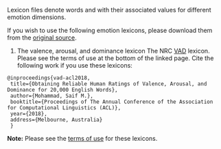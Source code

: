 Lexicon files denote words and with their associated values for different emotion dimensions.

If you wish to use the following emotion lexicons, please download them from the [original source](http://saifmohammad.com/WebPages/lexicons.html).

1. The valence, arousal, and dominance lexicon 
The NRC [VAD](http://saifmohammad.com/WebPages/nrc-vad.html) lexicon. Please see the terms of use at the bottom of the linked page.
Cite the following work if you use these lexicons:
```
@inproceedings{vad-acl2018,
 title={Obtaining Reliable Human Ratings of Valence, Arousal, and Dominance for 20,000 English Words},
 author={Mohammad, Saif M.},
 booktitle={Proceedings of The Annual Conference of the Association for Computational Linguistics (ACL)},
 year={2018},
 address={Melbourne, Australia}
 }
 ```

**Note:** Please see the [terms of use](http://saifmohammad.com/WebPages/lexicons.html) for these lexicons.
